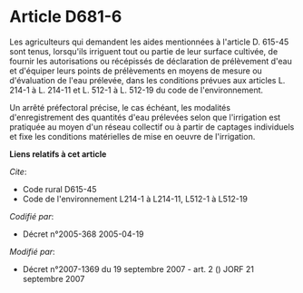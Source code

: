 # Article D681-6

Les agriculteurs qui demandent les aides mentionnées à l'article D. 615-45 sont tenus, lorsqu'ils irriguent tout ou partie de
leur surface cultivée, de fournir les autorisations ou récépissés de déclaration de prélèvement d'eau et d'équiper leurs
points de prélèvements en moyens de mesure ou d'évaluation de l'eau prélevée, dans les conditions prévues aux articles L.
214-1 à L. 214-11 et L. 512-1 à L. 512-19 du code de l'environnement.

Un arrêté préfectoral précise, le cas échéant, les modalités d'enregistrement des quantités d'eau prélevées selon que
l'irrigation est pratiquée au moyen d'un réseau collectif ou à partir de captages individuels et fixe les conditions
matérielles de mise en oeuvre de l'irrigation.

**Liens relatifs à cet article**

_Cite_:

  - Code rural D615-45
  - Code de l'environnement L214-1 à L214-11, L512-1 à L512-19

_Codifié par_:

  - Décret n°2005-368 2005-04-19

_Modifié par_:

  - Décret n°2007-1369 du 19 septembre 2007 - art. 2 () JORF 21 septembre 2007
